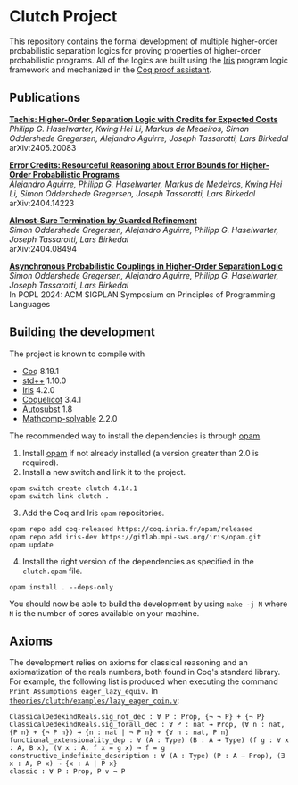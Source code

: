 # Clutch Project

This repository contains the formal development of multiple higher-order probabilistic separation logics for proving properties of higher-order probabilistic programs.
All of the logics are built using the [Iris](https://iris-project.org) program logic framework and mechanized in the [Coq proof assistant](https://coq.inria.fr/).

## Publications

[**Tachis: Higher-Order Separation Logic with Credits for Expected Costs**](https://arxiv.org/abs/2405.20083)<br>
*Philipp G. Haselwarter, Kwing Hei Li, Markus de Medeiros, Simon Oddershede Gregersen, Alejandro Aguirre, Joseph Tassarotti, Lars Birkedal*<br>
arXiv:2405.20083

[**Error Credits: Resourceful Reasoning about Error Bounds for Higher-Order Probabilistic Programs**](https://arxiv.org/abs/2404.14223)<br>
*Alejandro Aguirre, Philipp G. Haselwarter, Markus de Medeiros, Kwing Hei Li, Simon Oddershede Gregersen, Joseph Tassarotti, Lars Birkedal*<br>
arXiv:2404.14223

[**Almost-Sure Termination by Guarded Refinement**](https://arxiv.org/abs/2404.08494) <br>
*Simon Oddershede Gregersen, Alejandro Aguirre, Philipp G. Haselwarter, Joseph Tassarotti, Lars Birkedal*<br>
arXiv:2404.08494

[**Asynchronous Probabilistic Couplings in Higher-Order Separation Logic**](https://dl.acm.org/doi/10.1145/3632868)<br>
*Simon Oddershede Gregersen, Alejandro Aguirre, Philipp G. Haselwarter, Joseph Tassarotti, Lars Birkedal*<br>
In POPL 2024: ACM SIGPLAN Symposium on Principles of Programming Languages

## Building the development

The project is known to compile with

- [Coq](https://coq.inria.fr/) 8.19.1
- [std++](https://gitlab.mpi-sws.org/iris/stdpp) 1.10.0
- [Iris](https://gitlab.mpi-sws.org/iris/iris/) 4.2.0
- [Coquelicot](https://gitlab.inria.fr/coquelicot/coquelicot/) 3.4.1
- [Autosubst](https://github.com/coq-community/autosubst) 1.8
- [Mathcomp-solvable](https://github.com/math-comp/math-comp) 2.2.0

The recommended way to install the dependencies is through [opam](https://opam.ocaml.org/doc/Install.html).

1. Install [opam](https://opam.ocaml.org/doc/Install.html) if not already installed (a version greater than 2.0 is required).
2. Install a new switch and link it to the project.
```
opam switch create clutch 4.14.1
opam switch link clutch .
```
3. Add the Coq and Iris `opam` repositories.
```
opam repo add coq-released https://coq.inria.fr/opam/released
opam repo add iris-dev https://gitlab.mpi-sws.org/iris/opam.git
opam update
```
4. Install the right version of the dependencies as specified in the `clutch.opam` file.
```
opam install . --deps-only
```

You should now be able to build the development by using `make -j N` where `N` is the number of cores available on your machine.

## Axioms

The development relies on axioms for classical reasoning and an axiomatization of the reals numbers, both found in Coq's standard library. For example, the following list is produced when executing the command `Print Assumptions eager_lazy_equiv.` in [`theories/clutch/examples/lazy_eager_coin.v`](theories/clutch/examples/lazy_eager_coin.v):

```
ClassicalDedekindReals.sig_not_dec : ∀ P : Prop, {¬ ¬ P} + {¬ P}
ClassicalDedekindReals.sig_forall_dec : ∀ P : nat → Prop, (∀ n : nat, {P n} + {¬ P n}) → {n : nat | ¬ P n} + {∀ n : nat, P n}
functional_extensionality_dep : ∀ (A : Type) (B : A → Type) (f g : ∀ x : A, B x), (∀ x : A, f x = g x) → f = g
constructive_indefinite_description : ∀ (A : Type) (P : A → Prop), (∃ x : A, P x) → {x : A | P x}
classic : ∀ P : Prop, P ∨ ¬ P
```

